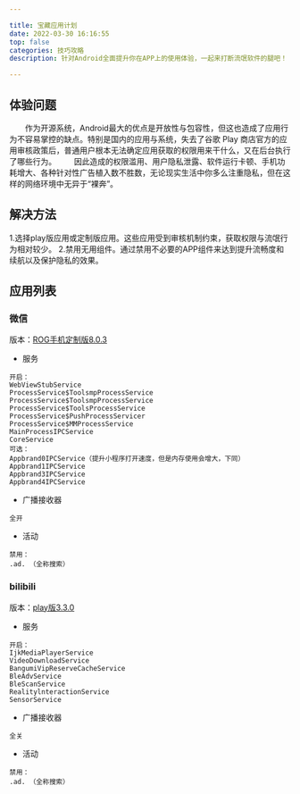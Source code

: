 ```yaml
---

title: 宝藏应用计划
date: 2022-03-30 16:16:55
top: false
categories: 技巧攻略
description: 针对Android全面提升你在APP上的使用体验，一起来打断流氓软件的腿吧！

---
```

## 体验问题
&emsp;&emsp;作为开源系统，Android最大的优点是开放性与包容性，但这也造成了应用行为不容易掌控的缺点。特别是国内的应用与系统，失去了谷歌 Play 商店官方的应用审核政策后，普通用户根本无法确定应用获取的权限用来干什么，又在后台执行了哪些行为。
&emsp;&emsp;因此造成的权限滥用、用户隐私泄露、软件运行卡顿、手机功耗增大、各种针对性广告植入数不胜数，无论现实生活中你多么注重隐私，但在这样的网络环境中无异于“裸奔”。
## 解决方法
1.选择play版应用或定制版应用。这些应用受到审核机制约束，获取权限与流氓行为相对较少。
2.禁用无用组件。通过禁用不必要的APP组件来达到提升流畅度和续航以及保护隐私的效果。
## 应用列表
### 微信
版本：[ROG手机定制版8.0.3](https://x-eta.vercel.app/api/raw/?path=/Application/WeChat_8.0.3.apk)
- 服务

```
开启：
WebViewStubService
ProcessService$ToolsmpProcessService
ProcessService$ToolsmpProcessService
ProcessService$ToolsProcessService
ProcessService$PushProcessServicer
ProcessService$MMProcessService
MainProcessIPCService
CoreService
可选：
Appbrand0IPCService（提升小程序打开速度，但是内存使用会增大，下同）
Appbrand1IPCService
Appbrand3IPCService
Appbrand4IPCService
```
- 广播接收器

```
全开
```
- 活动

```
禁用：
.ad. （全称搜索）
```
### bilibili
版本：[play版3.3.0](https://x-eta.vercel.app/api/raw/?path=/Application/bilibili_3.3.0.apk)
- 服务

```
开启：
IjkMediaPlayerService
VideoDownloadService
BangumiVipReserveCacheService
BleAdvService
BleScanService
RealitylnteractionService
SensorService
```
- 广播接收器

```
全关
```
- 活动

```
禁用：
.ad. （全称搜索）
```
